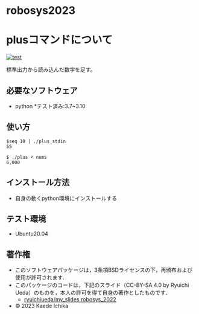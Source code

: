 # robosys2023

# plusコマンドについて
[![test](https://github.com/Kaede287/robosys2023/actions/workflows/test.yml/badge.svg)](https://github.com/Kaede287/robosys2023/actions/workflows/test.yml)

標準出力から読み込んだ数字を足す。

## 必要なソフトウェア
* python
  *テスト済み:3.7~3.10

## 使い方 
```
$seq 10 | ./plus_stdin
55

$ ./plus < nums
6,000
```

## インストール方法
* 自身の動くpython環境にインストールする

## テスト環境 
* Ubuntu20.04

## 著作権
* このソフトウェアパッケージは，3条項BSDライセンスの下，再頒布および使用が許可されます.
* このパッケージのコードは，下記のスライド（CC-BY-SA 4.0 by Ryuichi Ueda）のものを，本人の許可を得て自身の著作としたものです．
	* [ryuichiueda/my_slides robosys_2022](https://github.com/ryuichiueda/my_slides/tree/master/robosys_2022)
* © 2023 Kaede Ichika



